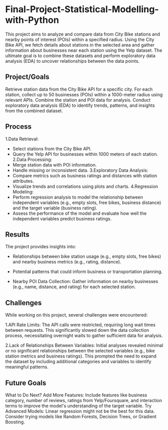 # Final-Project-Statistical-Modelling-with-Python
This project aims to analyze and compare data from City Bike stations and nearby points of interest (POIs) within a specified radius. Using the City Bike API, we fetch details about stations in the selected area and gather information about businesses near each station using the Yelp dataset. The ultimate goal is to combine these datasets and perform exploratory data analysis (EDA) to uncover relationships between the data points.

## Project/Goals
Retrieve station data from the City Bike API for a specific city.
For each station, collect up to 50 businesses (POIs) within a 1000-meter radius using relevant APIs.
Combine the station and POI data for analysis.
Conduct exploratory data analysis (EDA) to identify trends, patterns, and insights from the combined dataset.

## Process
1.Data Retrieval:
* Select stations from the City Bike API.
* Query the Yelp API for businesses within 1000 meters of each station.
2.Data Processing:
* Merge station data with POI information.
* Handle missing or inconsistent data.
3.Exploratory Data Analysis:
* Compare metrics such as business ratings and distances with station attributes.
* Visualize trends and correlations using plots and charts.
4.Regression Modeling:
* Perform regression analysis to model the relationship between independent variables (e.g., empty slots, free bikes, business distance) and the target variable (business rating).
* Assess the performance of the model and evaluate how well the independent variables predict business ratings.

## Results
The project provides insights into:

* Relationships between bike station usage (e.g., empty slots, free bikes) and nearby business metrics (e.g., rating, distance).

* Potential patterns that could inform business or transportation planning.

* Nearby POI Data Collection: Gather information on nearby businesses (e.g., name, distance, and rating) for each selected station.

## Challenges 
While working on this project, several challenges were encountered:

1.API Rate Limits:
The API calls were restricted, requiring long wait times between requests. This significantly slowed down the data collection process, necessitating overnight waits to gather sufficient data for analysis.

2.Lack of Relationships Between Variables:
Initial analyses revealed minimal or no significant relationships between the selected variables (e.g., bike station metrics and business ratings). This prompted the need to expand the dataset by including additional categories and variables to identify meaningful patterns.

## Future Goals
What to Do Next?
Add More Features: Include features like business category, number of reviews, ratings from Yelp/Foursquare, and interaction terms to improve the model's understanding of the target variable.
Try Advanced Models: Linear regression might not be the best for this data. Consider trying models like Random Forests, Decision Trees, or Gradient Boosting.